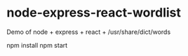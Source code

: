 # node-express-react-wordlist
Demo of node + express + react + /usr/share/dict/words

npm install
npm start
